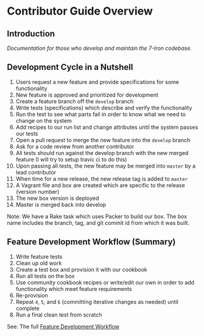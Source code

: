 <h1>Contributor Guide Overview</h1>

## Introduction

*Documentation for those who develop and maintain the 7-Iron codebase.*

## Development Cycle in a Nutshell

1. Users request a new feature and provide specifications for some functionality
2. New feature is approved and prioritized for development
3. Create a feature branch off the `develop` branch
4. Write tests (specifications) which describe and verify the functionality
5. Run the test to see what parts fail in order to know what we need to change on the system
6. Add recipes to our run list and change attributes until the system passes our tests
7. Open a pull request to merge the new feature into the `develop` branch
8. Ask for a code review from another contributor
8. All tests should run against the develop branch with the new merged feature (I will try to setup travic ci to do this)
10. Upon passing all tests, the new feature may be merged into `master` by a lead contributor
11. When time for a new release, the new release tag is added to `master`
12. A Vagrant file and box are created which are specific to the release (version number)
13. The new box version is deployed
14. Master is merged back into develop

Note: We have a Rake task which uses Packer to build our box.  The box name includes the branch, tag, and git commit id from which it was built.

## Feature Development Workflow (Summary)

1. Write feature tests
2. Clean up old work
3. Create a test box and provision it with our cookbook
4. Run all tests on the box
5. Use community cookbook recipes or write/edit our own in order to add functionality which meet feature requirements
6. Re-provision
7. Repeat `4`, `5`, and `6` (committing iterative changes as needed) until complete
8. Run a final clean test from scratch

See: The full [Feature Development Workflow ](feature-development.md)
